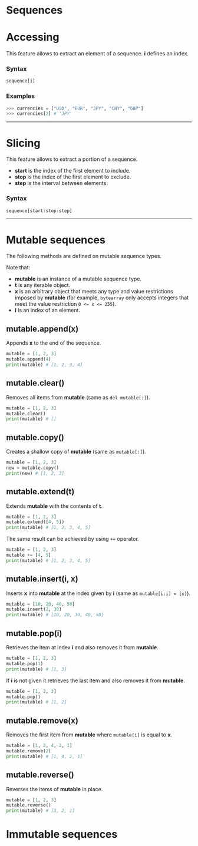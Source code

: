 # Sequences

# Accessing
This feature allows to extract an element of a sequence. **i** defines an index.

### Syntax
```python
sequence[i]
```

### Examples
```python
>>> currencies = ["USD", "EUR", "JPY", "CNY", "GBP"]
>>> currencies[2] # 'JPY'
```

---

# Slicing
This feature allows to extract a portion of a sequence.
- **start** is the index of the first element to include.
- **stop** is the index of the first element to exclude.
- **step** is the interval between elements.

### Syntax
```python
sequence[start:stop:step]
```

---

# Mutable sequences
The following methods are defined on mutable sequence types.

Note that:
- **mutable** is an instance of a mutable sequence type.
- **t** is any iterable object.
- **x** is an arbitrary object that meets any type and value restrictions imposed by **mutable** (for example, `bytearray` only accepts integers that meet the value restriction `0 <= x <= 255`). 
- **i** is an index of an element.

## mutable.append(x)
Appends **x** to the end of the sequence.
```python
mutable = [1, 2, 3]
mutable.append(4)
print(mutable) # [1, 2, 3, 4]
```

## mutable.clear()
Removes all items from **mutable** (same as `del mutable[:]`).
```python
mutable = [1, 2, 3]
mutable.clear()
print(mutable) # []
```

## mutable.copy()
Creates a shallow copy of **mutable** (same as `mutable[:]`).
```python
mutable = [1, 2, 3]
new = mutable.copy()
print(new) # [1, 2, 3]
```

## mutable.extend(t)
Extends **mutable** with the contents of **t**.
```python
mutable = [1, 2, 3]
mutable.extend([4, 5])
print(mutable) # [1, 2, 3, 4, 5]
```

The same result can be achieved by using `+=` operator.
```python
mutable = [1, 2, 3]
mutable += [4, 5]
print(mutable) # [1, 2, 3, 4, 5]
```

## mutable.insert(i, x)
Inserts **x** into **mutable** at the index given by **i** (same as `mutable[i:i] = [x]`).
```python
mutable = [10, 20, 40, 50]
mutable.insert(2, 30)
print(mutable) # [10, 20, 30, 40, 50]
```

## mutable.pop(i)
Retrieves the item at index **i** and also removes it from **mutable**.
```python
mutable = [1, 2, 3]
mutable.pop(1)
print(mutable) # [1, 3]
```

If **i** is not given it retrieves the last item and also removes it from **mutable**. 
```python
mutable = [1, 2, 3]
mutable.pop()
print(mutable) # [1, 2]
```

## mutable.remove(x)
Removes the first item from **mutable** where `mutable[i]` is equal to **x**.
```python
mutable = [1, 2, 4, 2, 1]
mutable.remove(2)
print(mutable) # [1, 4, 2, 1]
```

## mutable.reverse()
Reverses the items of **mutable** in place.
```python
mutable = [1, 2, 3]
mutable.reverse()
print(mutable) # [3, 2, 1]
```

# Immutable sequences